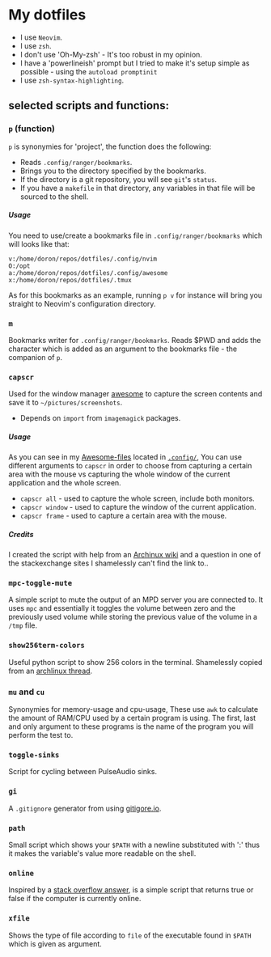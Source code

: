 # My dotfiles

* I use `Neovim`.
* I use `zsh`.
* I don't use 'Oh-My-zsh' - It's too robust in my opinion.
* I have a 'powerlineish' prompt but I tried to make it's setup simple as possible - using the `autoload promptinit`
* I use `zsh-syntax-highlighting`.

## selected scripts and functions:
### `p` (function)
`p` is synonymies for 'project', the function does the following:
* Reads `.config/ranger/bookmarks`.
* Brings you to the directory specified by the bookmarks.
* If the directory is a git repository, you will see `git`'s `status`.
* If you have a `makefile` in that directory, any variables in that file will be sourced to the shell.

##### Usage
You need to use/create a bookmarks file in `.config/ranger/bookmarks` which will looks like that:
```
v:/home/doron/repos/dotfiles/.config/nvim
O:/opt
a:/home/doron/repos/dotfiles/.config/awesome
x:/home/doron/repos/dotfiles/.tmux
```
As for this bookmarks as an example, running `p v` for instance will bring you straight to Neovim's configuration directory.

### `m`
Bookmarks writer for `.config/ranger/bookmarks`. Reads $PWD and adds the character which is added as an argument to the bookmarks file - the companion of `p`.

### `capscr`
Used for the window manager [awesome](https://github.com/Doron-Behar/awesome-files/blob/46012e655b3cb62cce8568eeaac20de41b527f08/rc.lua#L513) to capture the screen contents and save it to `~/pictures/screenshots`.
- Depends on `import` from `imagemagick` packages.
##### Usage
As you can see in my [Awesome-files](https://github.com/Doron-Behar/awesome-files) located in [`.config/`](https://github.com/Doron-Behar/dotfiles/tree/master/.config), You can use different arguments to `capscr` in order to choose from capturing a certain area with the mouse vs capturing the whole window of the current application and the whole screen.
* `capscr all` - used to capture the whole screen, include both monitors.
* `capscr window` - used to capture the window of the current application.
* `capscr frame` - used to capture a certain area with the mouse.

##### Credits
I created the script with help from an [Archinux wiki](https://wiki.archlinux.org/index.php/taking_a_screenshot#ImageMagick.2FGraphicsMagick) and a question in one of the stackexchange sites I shamelessly can't find the link to..

### `mpc-toggle-mute`
A simple script to mute the output of an MPD server you are connected to. It uses `mpc` and essentially it toggles the volume between zero and the previously used volume while storing the previous value of the volume in a `/tmp` file.

### `show256term-colors`
Useful python script to show 256 colors in the terminal. Shamelessly copied from an [archlinux thread](https://bbs.archlinux.org/viewtopic.php?id=101509).

### `mu` and `cu`
Synonymies for memory-usage and cpu-usage, These use `awk` to calculate the amount of RAM/CPU used by a certain program is using. The first, last and only argument to these programs is the name of the program you will perform the test to.

### `toggle-sinks`
Script for cycling between PulseAudio sinks.

### `gi`
A `.gitignore` generator from using [gitigore.io](https://gitignore.io).

### `path`
Small script which shows your `$PATH` with a newline substituted with ':' thus it makes the variable's value more readable on the shell.

### `online`
Inspired by a [stack overflow answer](http://stackoverflow.com/a/14939373/4935114), is a simple script that returns true or false if the computer is currently online.

### `xfile`
Shows the type of file according to `file` of the executable found in `$PATH` which is given as argument.
